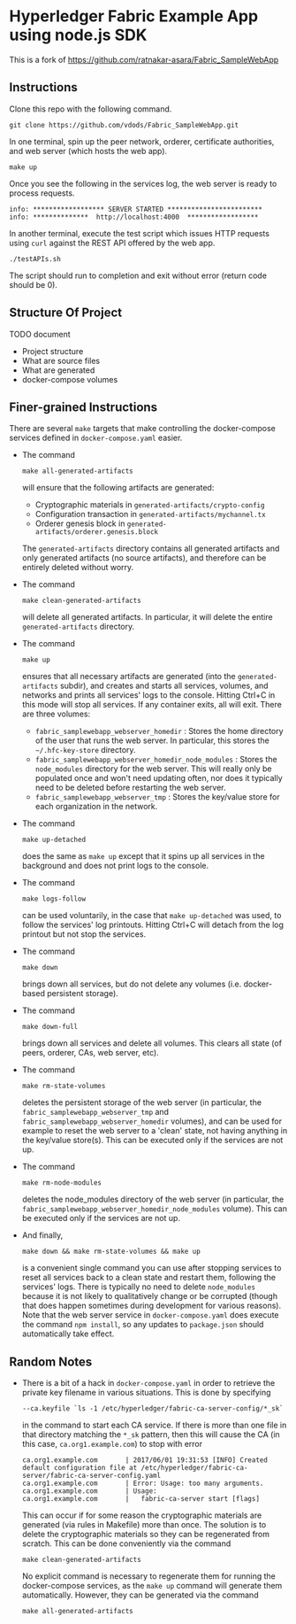 # Hyperledger Fabric Example App using node.js SDK

This is a fork of https://github.com/ratnakar-asara/Fabric_SampleWebApp

## Instructions

Clone this repo with the following command.

    git clone https://github.com/vdods/Fabric_SampleWebApp.git

In one terminal, spin up the peer network, orderer, certificate authorities, and web server (which hosts the web app).

    make up

Once you see the following in the services log, the web server is ready to process requests.

    info: ****************** SERVER STARTED ************************
    info: **************  http://localhost:4000  ******************

In another terminal, execute the test script which issues HTTP requests using `curl` against the REST API offered by the web app.

    ./testAPIs.sh

The script should run to completion and exit without error (return code should be 0).

## Structure Of Project

TODO document
-   Project structure
-   What are source files
-   What are generated
-   docker-compose volumes

## Finer-grained Instructions

There are several `make` targets that make controlling the docker-compose services defined in `docker-compose.yaml`
easier.

-   The command

        make all-generated-artifacts

    will ensure that the following artifacts are generated:
    -   Cryptographic materials in `generated-artifacts/crypto-config`
    -   Configuration transaction in `generated-artifacts/mychannel.tx`
    -   Orderer genesis block in `generated-artifacts/orderer.genesis.block`

    The `generated-artifacts` directory contains all generated artifacts and only generated artifacts (no source artifacts),
    and therefore can be entirely deleted without worry.

-   The command

        make clean-generated-artifacts

    will delete all generated artifacts.  In particular, it will delete the entire `generated-artifacts` directory.

-   The command

        make up

    ensures that all necessary artifacts are generated (into the `generated-artifacts` subdir), and creates and starts all
    services, volumes, and networks and prints all services' logs to the console.  Hitting Ctrl+C in this mode
    will stop all services.  If any container exits, all will exit.  There are three volumes:
    -   `fabric_samplewebapp_webserver_homedir` : Stores the home directory of the user that runs the web server.  In particular, this
        stores the `~/.hfc-key-store` directory.
    -   `fabric_samplewebapp_webserver_homedir_node_modules` : Stores the `node_modules` directory for the web server.  This will really
        only be populated once and won't need updating often, nor does it typically need to be deleted before restarting the
        web server.
    -   `fabric_samplewebapp_webserver_tmp` : Stores the key/value store for each organization in the network.

-   The command

        make up-detached

    does the same as `make up` except that it spins up all services in the background and does not print logs to the console.

-   The command

        make logs-follow

    can be used voluntarily, in the case that `make up-detached` was used, to follow the services' log printouts.
    Hitting Ctrl+C will detach from the log printout but not stop the services.

-   The command

        make down

    brings down all services, but do not delete any volumes (i.e. docker-based persistent storage).

-   The command

        make down-full

    brings down all services and delete all volumes.  This clears all state (of peers, orderer, CAs, web server, etc).

-   The command

        make rm-state-volumes

    deletes the persistent storage of the web server (in particular, the `fabric_samplewebapp_webserver_tmp` and
    `fabric_samplewebapp_webserver_homedir` volumes), and can be used for example to reset the web server to a 'clean'
    state, not having anything in the key/value store(s).  This can be executed only if the services are not up.

-   The command

        make rm-node-modules

    deletes the node_modules directory of the web server (in particular, the `fabric_samplewebapp_webserver_homedir_node_modules` volume).
    This can be executed only if the services are not up.

-   And finally,

        make down && make rm-state-volumes && make up

    is a convenient single command you can use after stopping services to reset all services back to a clean state
    and restart them, following the services' logs.  There is typically no need to delete `node_modules` because
    it is not likely to qualitatively change or be corrupted (though that does happen sometimes during development
    for various reasons).  Note that the web server service in `docker-compose.yaml` does execute the
    command `npm install`, so any updates to `package.json` should automatically take effect.

## Random Notes

-   There is a bit of a hack in `docker-compose.yaml` in order to retrieve the private key filename in various situations.
    This is done by specifying

        --ca.keyfile `ls -1 /etc/hyperledger/fabric-ca-server-config/*_sk`

    in the command to start each CA service.  If there is more than one file in that directory matching the `*_sk` pattern,
    then this will cause the CA (in this case, `ca.org1.example.com`) to stop with error

        ca.org1.example.com       | 2017/06/01 19:31:53 [INFO] Created default configuration file at /etc/hyperledger/fabric-ca-server/fabric-ca-server-config.yaml
        ca.org1.example.com       | Error: Usage: too many arguments.
        ca.org1.example.com       | Usage:
        ca.org1.example.com       |   fabric-ca-server start [flags]

    This can occur if for some reason the cryptographic materials are generated (via rules in Makefile) more than once.
    The solution is to delete the cryptographic materials so they can be regenerated from scratch.  This can be done
    conveniently via the command

        make clean-generated-artifacts

    No explicit command is necessary to regenerate them for running the docker-compose services, as the `make up` command
    will generate them automatically.  However, they can be generated via the command

        make all-generated-artifacts

